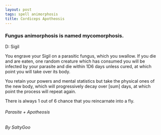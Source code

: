 ```yaml
---
layout: post
tags: spell animorphosis
title: Cordiceps Apotheosis
---
```


### Fungus animorphosis is named mycomorphosis.

D: Sigil

You engrave your Sigil on a parasitic fungus, which you swallow. If you die and are eaten, one random creature which has consumed you will be infected by your parasite and die within 1D6 days unless cured, at which point you will take over its body.

You retain your powers and mental statistics but take the physical ones of the new body, which will progressively decay over [sum] days, at which point the process will repeat again.

There is always 1 out of 6 chance that you reincarnate into a fly.

###### Parasite + Apotheosis
###### By SaltyGoo
